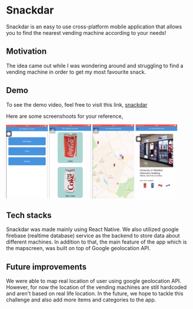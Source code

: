 # Snackdar

Snackdar is an easy to use cross-platform mobile application that allows you to find the nearest vending machine according to your needs!

## Motivation

The idea came out while I was wondering around and struggling to find a vending machine in order to get my most favourite snack.

## Demo

To see the demo video, feel free to visit this link, [snackdar](https://drive.google.com/file/d/1oYl2-4UKwBzu3oB9v7RsZYMMiKySuXr5/view?usp=sharing)

Here are some screenshoots for your reference,

<div style='display : inline'>
  <img src='./assets/demo/demo-img-1.png' width='22.5%'>
  <img src='./assets/demo/demo-img-2.png' width='22.5%'>
  <img src='./assets/demo/demo-img-3.png' width='22.5%'>
  <img src='./assets/demo/demo-img-4.png' width='22.5%'>
</div>

## Tech stacks

Snackdar was made mainly using React Native. We also utilized google firebase (realtime database) service as the backend to store data about different machines. In addition to that, the main feature of the app which is the mapscreen, was built on top of Google geolocation API.

## Future improvements

We were able to map real location of user using google geolocation API. However, for now the location of the vending machines are still hardcoded and aren't based on real life location. In the future, we hope to tackle this challenge and also add more items and categories to the app. 
